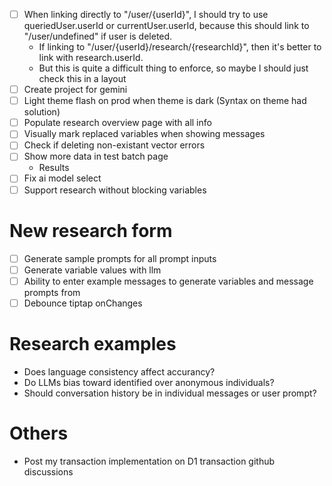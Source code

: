 - [ ] When linking directly to "/user/{userId}", I should try to use queriedUser.userId or currentUser.userId, because this should link to "/user/undefined" if user is deleted.
    - If linking to "/user/{userId}/research/{researchId}", then it's better to link with research.userId.
    - But this is quite a difficult thing to enforce, so maybe I should just check this in a layout
- [ ] Create project for gemini
- [ ] Light theme flash on prod when theme is dark (Syntax on theme had solution)
- [ ] Populate research overview page with all info
- [ ] Visually mark replaced variables when showing messages
- [ ] Check if deleting non-existant vector errors
- [ ] Show more data in test batch page
    - Results
- [ ] Fix ai model select
- [ ] Support research without blocking variables

# New research form

- [ ] Generate sample prompts for all prompt inputs
- [ ] Generate variable values with llm
- [ ] Ability to enter example messages to generate variables and message prompts from
- [ ] Debounce tiptap onChanges

# Research examples

- Does language consistency affect accurancy?
- Do LLMs bias toward identified over anonymous individuals?
- Should conversation history be in individual messages or user prompt?

# Others

- Post my transaction implementation on D1 transaction github discussions
